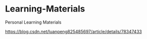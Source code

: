 # Learning-Materials
Personal Learning Materials

https://blog.csdn.net/luanpeng825485697/article/details/78347433
